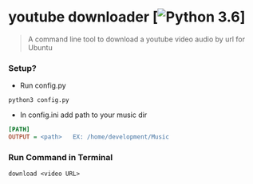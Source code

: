 # youtube downloader [![Python 3.6](https://img.shields.io/badge/python-3.6-blue.svg)]

> A command line tool to download a youtube video audio by url for Ubuntu

### Setup?
* Run config.py 
```terminal
python3 config.py
```

* In config.ini add path to your music dir
```ini
[PATH] 
OUTPUT = <path>   EX: /home/development/Music

```


### Run Command in Terminal
```terminal
download <video URL>
```
